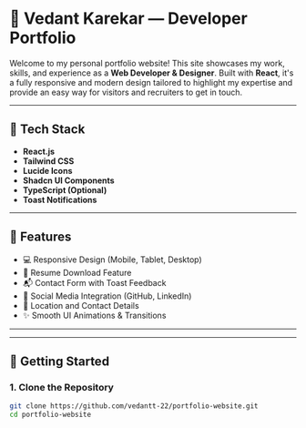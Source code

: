 # 💼 Vedant Karekar — Developer Portfolio

Welcome to my personal portfolio website! This site showcases my work, skills, and experience as a **Web Developer & Designer**. Built with **React**, it's a fully responsive and modern design tailored to highlight my expertise and provide an easy way for visitors and recruiters to get in touch.



---

## 🧩 Tech Stack

- **React.js**
- **Tailwind CSS**
- **Lucide Icons**
- **Shadcn UI Components**
- **TypeScript (Optional)**
- **Toast Notifications**

---

## 📁 Features

- 💻 Responsive Design (Mobile, Tablet, Desktop)
- 📄 Resume Download Feature
- 📬 Contact Form with Toast Feedback
- 🔗 Social Media Integration (GitHub, LinkedIn)
- 📍 Location and Contact Details
- ✨ Smooth UI Animations & Transitions

---



---

## 🚀 Getting Started

### 1. Clone the Repository

```bash
git clone https://github.com/vedantt-22/portfolio-website.git
cd portfolio-website
